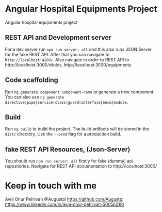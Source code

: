 # Angular Hospital Equipments Project

Angular hospital equipments project
## REST API and Development server

For a dev server run `npm run server: all` and this also runs JSON Server for the fake REST API.
After that you can navigate to `http://localhost:4200/`.
Also navigate in order to REST API to http://localhost:3000/clinics, http://localhost:3000/equipments

## Code scaffolding

Run `ng generate component component-name` to generate a new component. You can also use `ng generate directive|pipe|service|class|guard|interface|enum|module`.

## Build

Run `ng build` to build the project. The build artifacts will be stored in the `dist/` directory. Use the `--prod` flag for a production build.

## fake REST API Resources, (Json-Server)

You should run `npm run server: all` firstly for fake (dummy) api repositories.
Navigate for REST API documentation to http://localhost:3000/

# Keep in touch with me

Avni Onur Pehlivan @Augustpi
https://github.com/Augustpi
https://www.linkedin.com/in/avni-onur-pehlivan-5005b018/
